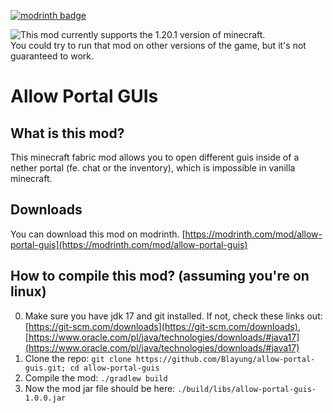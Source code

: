 [![modrinth badge](https://cdn.jsdelivr.net/npm/@intergrav/devins-badges@3/assets/cozy/available/modrinth_vector.svg)](https://modrinth.com/mod/allow-portal-guis)  
  
![**This mod currently supports the 1.20.1 version of minecraft.**](https://img.shields.io/static/v1?label=SUPPORTED%20MINECRAFT%20VERSIONS&message=1.20.1&color=yellowgreen&style=for-the-badge)  
You could try to run that mod on other versions of the game, but it's not guaranteed to work.
# Allow Portal GUIs 

## What is this mod?
This minecraft fabric mod allows you to open different guis inside of a nether portal (fe. chat or the inventory), which is impossible in vanilla minecraft.

## Downloads
You can download this mod on modrinth. [https://modrinth.com/mod/allow-portal-guis](https://modrinth.com/mod/allow-portal-guis)

## How to compile this mod? (assuming you're on linux)
0. Make sure you have jdk 17 and git installed. If not, check these links out: [https://git-scm.com/downloads](https://git-scm.com/downloads), [https://www.oracle.com/pl/java/technologies/downloads/#java17](https://www.oracle.com/pl/java/technologies/downloads/#java17)
1. Clone the repo: `git clone https://github.com/Blayung/allow-portal-guis.git; cd allow-portal-guis`
2. Compile the mod: `./gradlew build`
3. Now the mod jar file should be here: `./build/libs/allow-portal-guis-1.0.0.jar`
